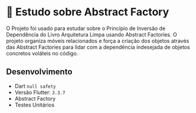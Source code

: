 # 📱 Estudo sobre Abstract Factory

O Projeto foi usado para estudar sobre o Princípio de Inversão de Dependência do Livro Arquitetura Limpa usando Abstract Factories. 
O projeto organiza móveis relacionados e força a criação dos objetos através das Abstract Factories para lidar com a dependência indesejada de objetos concretos voláteis no código. 

## Desenvolvimento
* Dart `null safety`
* Versão Flutter: `3.3.7`
* Abstract Factory
* Testes Unitários
